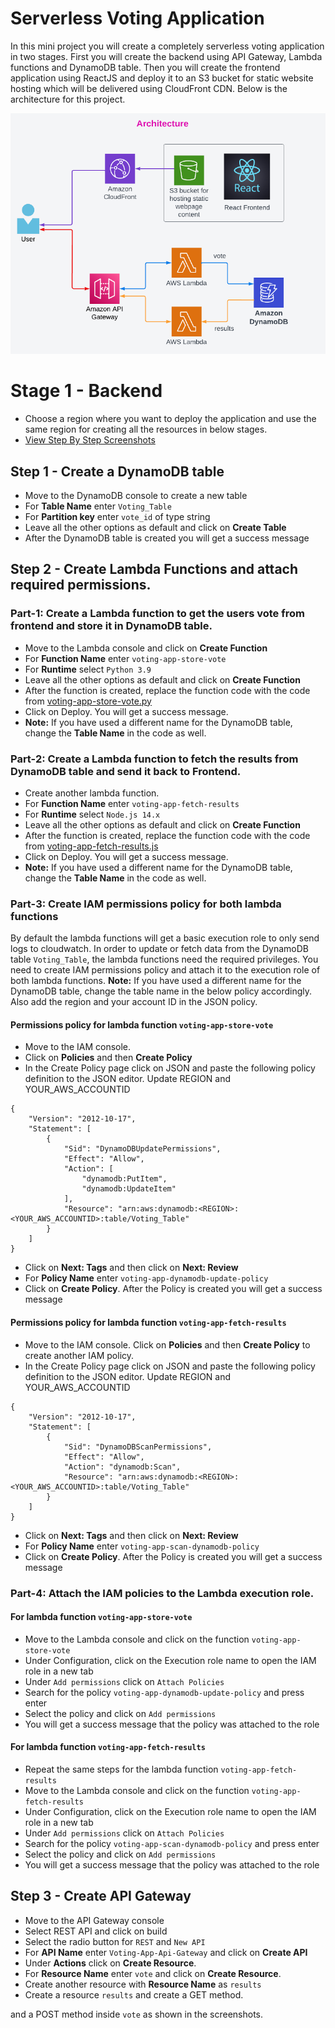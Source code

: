 # Serverless Voting Application

In this mini project you will create a completely serverless voting application in two stages. First you will create the backend using API Gateway, Lambda functions and DynamoDB table. Then you will create the frontend application using ReactJS and deploy it to an S3 bucket for static website hosting which will be delivered using CloudFront CDN. Below is the architecture for this project.

![Architecture](Architecture-ServerlessVotingApp.png)

# Stage 1 - Backend

- Choose a region where you want to deploy the application and use the same region for creating all the resources in below stages.
- [View Step By Step Screenshots](/aws-serverless-voting-app/02_LABINSTRUCTIONS/readme_with_screenshots.md)

## Step 1 - Create a DynamoDB table

- Move to the DynamoDB console to create a new table
- For **Table Name** enter `Voting_Table`
- For **Partition key** enter `vote_id` of type string
- Leave all the other options as default and click on **Create Table**
- After the DynamoDB table is created you will get a success message

## Step 2 - Create Lambda Functions and attach required permissions.

### **Part-1: Create a Lambda function to get the users vote from frontend and store it in DynamoDB table.**

- Move to the Lambda console and click on **Create Function** 
- For **Function Name** enter `voting-app-store-vote`
- For **Runtime** select `Python 3.9`
- Leave all the other options as default and click on **Create Function**
- After the function is created, replace the function code with the code from [voting-app-store-vote.py](./01_LABSETUP/voting-app-store-vote.py)
- Click on Deploy. You will get a success message.
- **Note:** If you have used a different name for the DynamoDB table, change the **Table Name** in the code as well.

### **Part-2: Create a Lambda function to fetch the results from DynamoDB table and send it back to Frontend.**

- Create another lambda function. 
- For **Function Name** enter `voting-app-fetch-results`
- For **Runtime** select `Node.js 14.x`
- Leave all the other options as default and click on **Create Function**
- After the function is created, replace the function code with the code from [voting-app-fetch-results.js](./01_LABSETUP/voting-app-fetch-results.js)
- Click on Deploy. You will get a success message.
- **Note:** If you have used a different name for the DynamoDB table, change the **Table Name** in the code as well.

### **Part-3:** Create IAM permissions policy for both lambda functions

By default the lambda functions will get a basic execution role to only send logs to cloudwatch. In order to update or fetch data from the DynamoDB table `Voting_Table`, the lambda functions need the required privileges. You need to create IAM permissions policy and attach it to the execution role of both lambda functions. **Note:** If you have used a different name for the DynamoDB table, change the table name in the below policy accordingly. Also add the region and your account ID in the JSON policy.

#### Permissions policy for lambda function `voting-app-store-vote`

- Move to the IAM console.
- Click on **Policies** and then **Create Policy**
- In the Create Policy page click on JSON and paste the following policy definition to the JSON editor. Update REGION and YOUR_AWS_ACCOUNTID

```
{
    "Version": "2012-10-17",
    "Statement": [
        {
            "Sid": "DynamoDBUpdatePermissions",
            "Effect": "Allow",
            "Action": [
                "dynamodb:PutItem",
                "dynamodb:UpdateItem"
            ],
            "Resource": "arn:aws:dynamodb:<REGION>:<YOUR_AWS_ACCOUNTID>:table/Voting_Table"
        }
    ]
}
```

- Click on **Next: Tags** and then click on **Next: Review**
- For **Policy Name** enter `voting-app-dynamodb-update-policy`
- Click on **Create Policy**. After the Policy is created you will get a success message

#### Permissions policy for lambda function `voting-app-fetch-results`

- Move to the IAM console. Click on **Policies** and then **Create Policy** to create another IAM policy.
- In the Create Policy page click on JSON and paste the following policy definition to the JSON editor. Update REGION and YOUR_AWS_ACCOUNTID

```
{
    "Version": "2012-10-17",
    "Statement": [
        {
            "Sid": "DynamoDBScanPermissions",
            "Effect": "Allow",
            "Action": "dynamodb:Scan",
            "Resource": "arn:aws:dynamodb:<REGION>:<YOUR_AWS_ACCOUNTID>:table/Voting_Table"
        }
    ]
}
```

- Click on **Next: Tags** and then click on **Next: Review**
- For **Policy Name** enter `voting-app-scan-dynamodb-policy`
- Click on **Create Policy**. After the Policy is created you will get a success message

### **Part-4:** Attach the IAM policies to the Lambda execution role.

#### For lambda function `voting-app-store-vote`

- Move to the Lambda console and click on the function `voting-app-store-vote`
- Under Configuration, click on the Execution role name to open the IAM role in a new tab
- Under `Add permissions` click on `Attach Policies`
- Search for the policy `voting-app-dynamodb-update-policy` and press enter
- Select the policy and click on `Add permissions`
- You will get a success message that the policy was attached to the role

#### For lambda function `voting-app-fetch-results`

- Repeat the same steps for the lambda function `voting-app-fetch-results`
- Move to the Lambda console and click on the function `voting-app-fetch-results`
- Under Configuration, click on the Execution role name to open the IAM role in a new tab
- Under `Add permissions` click on `Attach Policies`
- Search for the policy `voting-app-scan-dynamodb-policy` and press enter
- Select the policy and click on `Add permissions`
- You will get a success message that the policy was attached to the role

## Step 3 - Create API Gateway

- Move to the API Gateway console
- Select REST API and click on build
- Select the radio button for `REST` and `New API`
- For **API Name** enter `Voting-App-Api-Gateway` and click on **Create API**
- Under **Actions** click on **Create Resource**.
- For **Resource Name** enter `vote` and click on **Create Resource**.
- Create another resource with **Resource Name** as `results`
- Create a resource `results` and create a GET method.

 and a POST method inside `vote` as shown in the screenshots.








